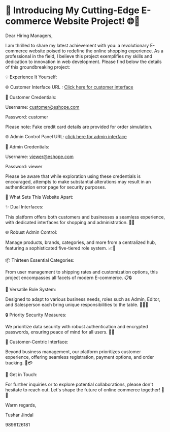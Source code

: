 # 🚀 Introducing My Cutting-Edge E-commerce Website Project! 🌐💼

Dear Hiring Managers,

I am thrilled to share my latest achievement with you: a revolutionary
E-commerce website poised to redefine the online shopping experience. As
a professional in the field, I believe this project exemplifies my
skills and dedication to innovation in web development. Please find
below the details of this groundbreaking project:

💡 Experience It Yourself:

🌐 Customer Interface URL : [<u>Click here for customer
interface</u>](http://35.222.118.99:8000/)

👥 Customer Credentials:

Username: customer@eshope.com

Password: customer

Please note: Fake credit card details are provided for order simulation.

🌐 Admin Control Panel URL: [<u>click here for admin
interface</u>](http://35.222.118.99:8080/)

👤 Admin Credentials:

Username: viewer@eshope.com

Password: viewer

Please be aware that while exploration using these credentials is
encouraged, attempts to make substantial alterations may result in an
authentication error page for security purposes.

🌟 What Sets This Website Apart:

✨ Dual Interfaces:

This platform offers both customers and businesses a seamless
experience, with dedicated interfaces for shopping and administration.
💼👥

🌐 Robust Admin Control:

Manage products, brands, categories, and more from a centralized hub,
featuring a sophisticated five-tiered role system. 📈💪

📦 Thirteen Essential Categories:

From user management to shipping rates and customization options, this
project encompasses all facets of modern E-commerce. 📋🔒

🔑 Versatile Role System:

Designed to adapt to various business needs, roles such as Admin,
Editor, and Salesperson each bring unique responsibilities to the table.
🤝🧑‍💼

🔒 Priority Security Measures:

We prioritize data security with robust authentication and encrypted
passwords, ensuring peace of mind for all users. 🔐💼

💼 Customer-Centric Interface:

Beyond business management, our platform prioritizes customer
experience, offering seamless registration, payment options, and order
tracking. 💬💳

💬 Get in Touch:

For further inquiries or to explore potential collaborations, please
don't hesitate to reach out. Let's shape the future of online commerce
together! 🌟🛒

Warm regards,

Tushar Jindal

9896126181
